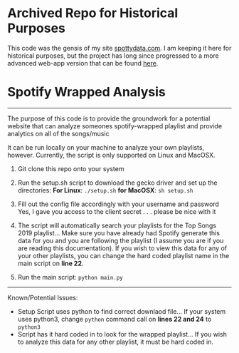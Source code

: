 # Archived Repo for Historical Purposes
This code was the gensis of my site [spottydata.com](https://www.spottydata.com/). I am keeping it here for historical purposes, but the project has long since progressed to a more advanced web-app version that can be found [here](https://github.com/NLeRoy917/spottydata).

# Spotify Wrapped Analysis
---
The purpose of this code is to provide the groundwork for a potential website that can analyze someones spotify-wrapped playlist and provide analytics on all of the songs/music

It can be run locally on your machine to analyze your own playlists, however. Currently, the script is only supported on Linux and MacOSX.

1.  Git clone this repo onto your system

2.  Run the setup.sh script to download the gecko driver and set up the directories: 
	**For Linux**:
	```./setup.sh```
	**for MacOSX**:
	```sh setup.sh```

3.  Fill out the config file accordingly with your username and password
	Yes, I gave you access to the client secret . . . please be nice with it

4.  The script will automatically search your playlists for the Top Songs 2019 playlist... Make sure you have already had Spotify generate this data for you and you are following the playlist (I assume you are if you are reading this documentation). If you wish to view this data for any of your other playlists, you can change the hard coded playlist name in the main script on **line 22**.

5.  Run the main script:
	```python main.py```

---
Known/Potential Issues:
* Setup Script uses python to find correct downlaod file... If your system uses python3, change ```python``` command call on **lines 22 and 24** to ```python3```
* Script has it hard coded in to look for the wrapped playlist... If you wish to analyze this data for any other playlist, it must be hard coded in.


